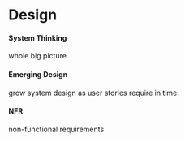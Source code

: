 # Design

#### System Thinking

whole big picture

#### Emerging Design

grow system design as user stories require in time

#### NFR

non-functional requirements



